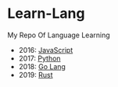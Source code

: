 # Learn-Lang
My Repo Of Language Learning

 - 2016: [JavaScript](2016-javascript.md)
 - 2017: [Python](2017-python.md)
 - 2018: [Go Lang](2018-golang.md)
 - 2019: [Rust](2019-rust.md)

